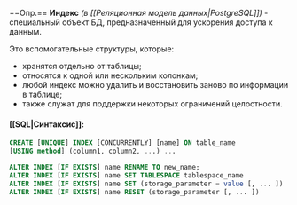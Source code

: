 
==Опр.== **Индекс** *(в [[Реляционная модель данных|PostgreSQL]])* - специальный объект БД, предназначенный для ускорения доступа к данным.

Это вспомогательные структуры, которые:
- хранятся отдельно от таблицы;
- относятся к одной или нескольким колонкам;
- любой индекс можно удалить и восстановить заново по информации в таблице;
- также служат для поддержки некоторых ограничений целостности.

#### [[SQL|Синтаксис]]:

```sql
CREATE [UNIQUE] INDEX [CONCURRENTLY] [name] ON table_name
[USING method] (column1, column2, ...) ...

ALTER INDEX [IF EXISTS] name RENAME TO new_name;
ALTER INDEX [IF EXISTS] name SET TABLESPACE tablespace_name
ALTER INDEX [IF EXISTS] name SET (storage_parameter = value [, ... ])
ALTER INDEX [IF EXISTS] name RESET (storage_parameter [, ... ])
```
